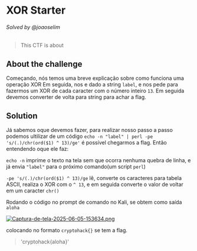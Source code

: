 # XOR Starter
###### Solved by @joaoselim
> This CTF is about
## About the challenge
Começando, nós temos uma breve explicação sobre como funciona uma operação XOR
Em seguida, nos e dado a string `label`, e nos pede para fazermos um XOR de cada caracter com o número inteiro `13`. Em seguida devemos converter de volta para string para achar a flag.
## Solution
Já sabemos oque devemos fazer, para realizar nosso passo a passo podemos ultilizar de um código 
`echo -n "label" | perl -pe 's/(.)/chr(ord($1) ^ 13)/ge'` é possível chegarmos a flag. Então entendendo oque ele faz:

`echo -n` imprime o texto na tela sem que ocorra nenhuma quebra de linha, e já envia `"label"` para o próximo comando(um script `perl`)

`-pe 's/(.)/chr(ord($1) ^ 13)/ge` lê, converte os caracteres para tabela ASCII, realiza o XOR com o `^ 13`, e em seguida converte o valor de voltar em um caracter `chr()` 

Rodando o código no prompt de comando no Kali, se obtem como saída `aloha`

[![Captura-de-tela-2025-06-05-153634.png](https://i.postimg.cc/3Nnmt1Dq/Captura-de-tela-2025-06-05-153634.png)](https://postimg.cc/MffnTy50)

colocando no formato `cryptohack{}` se tem a flag.

>'cryptohack{aloha}'